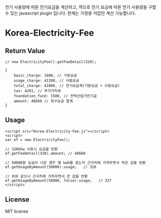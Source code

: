 전기 사용량에 따른 전기요금을 계산하고, 역으로 전기 요금에 따른 전기 사용량을 구할 수 있는 javascript plugin 입니다.
현재는 가정용 저압만 계산 가능합니다.

# Korea-Electricity-Fee

## Return Value
```
// new ElectricityFee().getFeeDetail(320);

{
    basic_charge: 1600, // 기본요금
    usage_charge: 41208, // 사용요금
    total_charge: 42808, // 전기요금계(기본요금 + 사용요금)
    tax: 4281, // 부가가치세
    foundation_fund: 1580, // 전력산업기반기금
    amount: 48660 // 청구요금 합계
}
```

## Usage

```
<script src="Korea-Electricity-Fee.js"></script>
<script>
var ef = new ElectricityFee();

// 320khw 사용시 요금을 반환
ef.getFeeDetail(320).amount; // 48660

// 50000원 요금이 나온 경우 몇 kwh를 썼는지 근사치에 가까우면서 작은 값을 반환
ef.getUsageByAmount(50000).usage;   // 326

// 위와 같으나 근사치에 가까우면서 큰 값을 반환
ef.getUsageByAmount(50000, false).usage;   // 327
</script>
```

## License
MIT license
